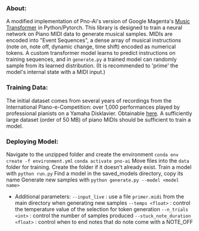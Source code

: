 ### About:
A modified implementation of Pno-Ai's version of Google Magenta's [Music Transformer](https://magenta.tensorflow.org/music-transformer) in Python/Pytorch. This library is designed to train a neural network on Piano MIDI data to generate musical samples. MIDIs are encoded into "Event Sequences", a dense array of musical instructions (note on, note off, dynamic change, time shift) encoded as numerical tokens. A custom transformer model learns to predict instructions on training sequences, and in `generate.py` a trained model can randomly sample from its learned distribution. (It is recommended to 'prime' the model's internal state with a MIDI input.)

### Training Data:
The initial dataset comes from several years of recordings from the International Piano-e-Competition: over 1,000 performances played by professional pianists on a Yamaha Disklavier. Obtainable [here](https://magenta.tensorflow.org/datasets/maestro). A sufficiently large dataset (order of 50 MB) of piano MIDIs should be sufficient to train a model.

### Deploying Model:
Navigate to the unzipped folder and create the environment
`conda env create -f environment.yml`
`conda activate pno-ai`
Move files into the `data` folder for training. Create the folder if it doesn't already exist.
Train a model with
`python run.py`
Find a model in the saved_models directory, copy its name
Generate new samples with
`python generate.py --model <model name>`
  - Additional parameters:
    `--input_live` : use a file `primer.midi` from the main directory when generating new samples
    `--temps <float>` : control the temperature value of the selection for token generation
    `--n_trials <int>` : control the number of samples produced
    `--stuck_note_duration <float>` : control when to end notes that do note come with a NOTE_OFF

